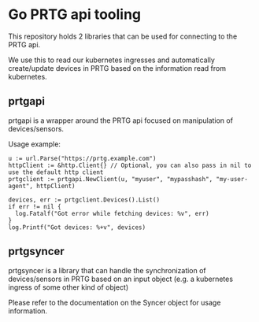 # Go PRTG api tooling

This repository holds 2 libraries that can be used for connecting to the PRTG api.

We use this to read our kubernetes ingresses and automatically create/update devices
in PRTG based on the information read from kubernetes.

## prtgapi

prtgapi is a wrapper around the PRTG api focused on manipulation of devices/sensors.

Usage example:

```
u := url.Parse("https://prtg.example.com")
httpClient := &http.Client{} // Optional, you can also pass in nil to use the default http client
prtgclient := prtgapi.NewClient(u, "myuser", "mypasshash", "my-user-agent", httpClient)

devices, err := prtgclient.Devices().List()
if err != nil {
  log.Fatalf("Got error while fetching devices: %v", err)
}
log.Printf("Got devices: %+v", devices)
```

## prtgsyncer

prtgsyncer is a library that can handle the synchronization of devices/sensors in PRTG based
on an input object (e.g. a kubernetes ingress of some other kind of object)

Please refer to the documentation on the Syncer object for usage information.
